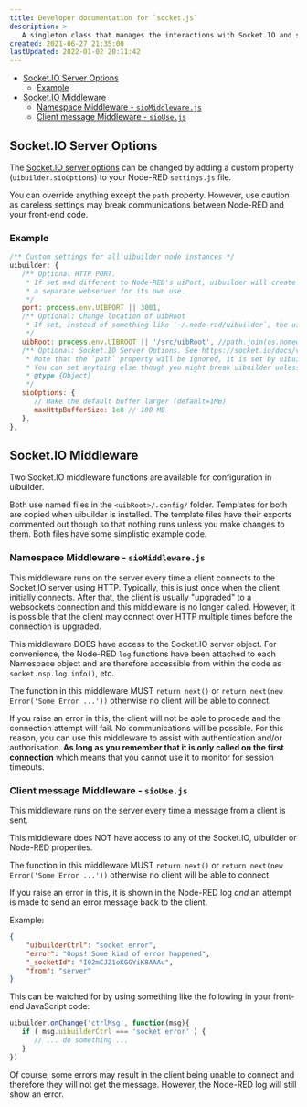 ```yaml
---
title: Developer documentation for `socket.js`
description: >
   A singleton class that manages the interactions with Socket.IO and so provides all of the communications between Node-RED and front-end code.
created: 2021-06-27 21:35:00
lastUpdated: 2022-01-02 20:11:42
---
```


- [Socket.IO Server Options](#socketio-server-options)
  - [Example](#example)
- [Socket.IO Middleware](#socketio-middleware)
  - [Namespace Middleware - `sioMiddleware.js`](#namespace-middleware---siomiddlewarejs)
  - [Client message Middleware - `sioUse.js`](#client-message-middleware---siousejs)

## Socket.IO Server Options

The [Socket.IO server options](https://socket.io/docs/v4/server-options/) can be changed by adding a custom
property (`uibuilder.sioOptions`) to your Node-RED `settings.js` file.

You can override anything except the `path` property. However, use caution as careless settings may break
communications between Node-RED and your front-end code.

### Example

```js
/** Custom settings for all uibuilder node instances */
uibuilder: {
   /** Optional HTTP PORT. 
    * If set and different to Node-RED's uiPort, uibuilder will create
    * a separate webserver for its own use.
    */
   port: process.env.UIBPORT || 3001,
   /** Optional: Change location of uibRoot
    * If set, instead of something like `~/.node-red/uibuilder`, the uibRoot folder can be anywhere you like.
    */
   uibRoot: process.env.UIBROOT || '/src/uibRoot', //path.join(os.homedir(), 'myuibroot')',
   /** Optional: Socket.IO Server Options. See https://socket.io/docs/v4/server-options/
    * Note that the `path` property will be ignored, it is set by uibuilder itself.
    * You can set anything else though you might break uibuilder unless you know what you are doing.
    * @type {Object}
    */
   sioOptions: {
      // Make the default buffer larger (default=1MB)
      maxHttpBufferSize: 1e8 // 100 MB
   },
},

```

## Socket.IO Middleware

Two Socket.IO middleware functions are available for configuration in uibuilder.

Both use named files in the `<uibRoot>/.config/` folder. Templates for both are copied when uibuilder is installed. The template files
have their exports commented out though so that nothing runs unless you make changes to them. Both files have some simplistic
example code.

### Namespace Middleware - `sioMiddleware.js`

This middleware runs on the server every time a client connects to the Socket.IO server using HTTP. Typically, this is just once when
the client initially connects. After that, the client is usually "upgraded" to a websockets connection and this middleware is no longer called.
However, it is possible that the client may connect over HTTP multiple times before the connection is upgraded.

This middleware DOES have access to the Socket.IO server object. For convenience, the Node-RED `log` functions have been attached
to each Namespace object and are therefore accessible from within the code as `socket.nsp.log.info()`, etc.

The function in this middleware MUST `return next()` or `return next(new Error('Some Error ...'))` otherwise no client will be able to connect.

If you raise an error in this, the client will not be able to procede and the connection attempt will fail. No communications will be possible.
For this reason, you can use this middleware to assist with authentication and/or authorisation. **As long as you remember that it is only called
on the first connection** which means that you cannot use it to monitor for session timeouts.

### Client message Middleware - `sioUse.js`

This middleware runs on the server every time a message from a client is sent.

This middleware does NOT have access to any of the Socket.IO, uibuilder or Node-RED properties.

The function in this middleware MUST `return next()` or `return next(new Error('Some Error ...'))` otherwise no client will be able to connect.

If you raise an error in this, it is shown in the Node-RED log _and_ an attempt is made to send an error message back to the client.

Example:

```json
{
    "uibuilderCtrl": "socket error",
    "error": "Oops! Some kind of error happened",
    "_socketId": "I02mCJZ1oKGGYiK8AAAu",
    "from": "server"
}
```

This can be watched for by using something like the following in your front-end JavaScript code:

```js
uibuilder.onChange('ctrlMsg', function(msg){
   if ( msg.uibuilderCtrl === 'socket error' ) {
      // ... do something ...
   }
})
```

Of course, some errors may result in the client being unable to connect and therefore they will not get the message. However, the Node-RED log will still show an error.